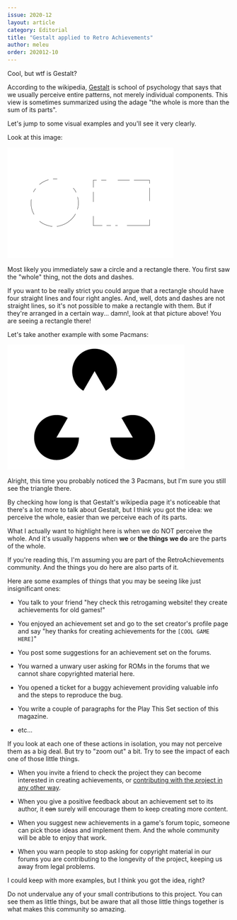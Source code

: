```yaml
---
issue: 2020-12
layout: article
category: Editorial
title: "Gestalt applied to Retro Achievements"
author: meleu
order: 202012-10
---
```


Cool, but wtf is Gestalt?

According to the wikipedia, [Gestalt](https://en.wikipedia.org/wiki/Gestalt_psychology) is school of psychology that says that we usually perceive entire patterns, not merely individual components. This view is sometimes summarized using the adage "the whole is more than the sum of its parts".

Let's jump to some visual examples and you'll see it very clearly.

Look at this image:

![Gestalt example](img/gestalt0.png)

Most likely you immediately saw a circle and a rectangle there. You first saw  the "whole" thing, not the dots and dashes.

If you want to be really strict you could argue that a rectangle should have four straight lines and four right angles. And, well, dots and dashes are not straight lines, so it's not possible to make a rectangle with them. But if they're arranged in a certain way... damn!, look at that picture above! You are seeing a rectangle there!

Let's take another example with some Pacmans:

![Gestalt example with pacmans](img/gestalt2.png)

Alright, this time you probably noticed the 3 Pacmans, but I'm sure you still see the triangle there.

By checking how long is that Gestalt's wikipedia page it's noticeable that there's a lot more to talk about Gestalt, but I think you got the idea: we perceive the whole, easier than we perceive each of its parts.

What I actually want to highlight here is when we do NOT perceive the whole. And it's usually happens when **we** or **the things we do** are the parts of the whole.

If you're reading this, I'm assuming you are part of the RetroAchievements community. And the things you do here are also parts of it.

Here are some examples of things that you may be seeing like just insignificant ones:

- You talk to your friend "hey check this retrogaming website! they create achievements for old games!"

- You enjoyed an achievement set and go to the set creator's profile page and say "hey thanks for creating achievements for the `[COOL GAME HERE]`"

- You post some suggestions for an achievement set on the forums.

- You warned a unwary user asking for ROMs in the forums that we cannot share copyrighted material here.

- You opened a ticket for a buggy achievement providing valuable info and the steps to reproduce the bug.

- You write a couple of paragraphs for the Play This Set section of this magazine.

- etc...

If you look at each one of these actions in isolation, you may not perceive them as a big deal. But try to "zoom out" a bit. Try to see the impact of each one of those little things.

- When you invite a friend to check the project they can become interested in creating achievements, or [contributing with the project in any other way](https://docs.retroachievements.org/How-to-contribute-if-you-are-not-a-developer/).

- When you give a positive feedback about an achievement set to its author, it ~~can~~ surely will encourage them to keep creating more content.

- When you suggest new achievements in a game's forum topic, someone can pick those ideas and implement them. And the whole community will be able to enjoy that work.

- When you warn people to stop asking for copyright material in our forums you are contributing to the longevity of the project, keeping us away from legal problems.

I could keep with more examples, but I think you got the idea, right?

Do not undervalue any of your small contributions to this project. You can see them as little things, but be aware that all those little things together is what makes this community so amazing.

